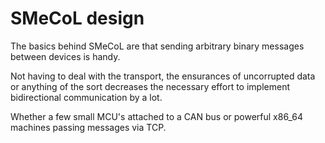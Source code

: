 # SMeCoL design

The basics behind SMeCoL are that sending arbitrary binary messages between devices is handy.

Not having to deal with the transport, the ensurances of uncorrupted data or anything of the sort decreases the necessary effort to implement bidirectional communication by a lot.

Whether a few small MCU's attached to a CAN bus or powerful x86_64 machines passing messages via TCP.
